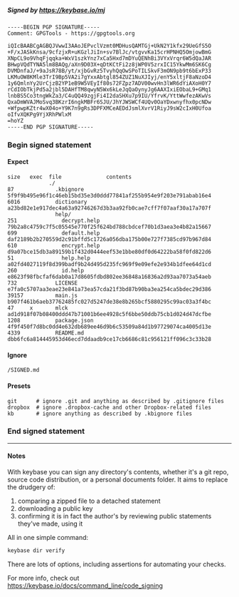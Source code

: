 ##### Signed by https://keybase.io/mj
```
-----BEGIN PGP SIGNATURE-----
Comment: GPGTools - https://gpgtools.org

iQIcBAABCgAGBQJVwwI3AAoJEPvclVzmt0MDHusQAMTGj+UkN2Y1kfx29UeGfS5O
+F/xJASkKnsa/9cfzjxR+uKGzlJiIn+sv7BlJc/vtgvvKa15crHPNHQ5OmjowBmG
XNpCL9o9VhqFjqqka+WxV1szkYnz7xCa5Hxd7mDYuQENhBi3VYxVrqr6W5dQaJAR
BHwpVQdTYNA5lm8BAQg/aXn9D03X+qDtKCtFi2z8jWP0V5zrxIC15YkwMm6SK6Cg
DVMDnfaJ/+9aJsR78B/yt/xjbGvRz5TvyhQqOwSPoTILSkvF3mON9pb9t6bExP33
LKMuOW8KMle3TrI9Bp5VA2i7gYxxAbtgl854ZUZ1NuXJIyj/enY5xltjF8aNzoD4
1y6QmlnYy2UrCjzB2YP1eB9W5VEyIf80s72FZpz7ADV00wvHn3lWR6dYiAXoH0Y7
rCdIObTkjPd5a2jbl5DAHfTM8qwyN5Wx6kLeJqQaOynyJg6AAXIxiEObaL9+GMq1
lnbBS5Co3tngWkZa3/C4uQQ49zgjFi4I2daSHXu7p9IU/YfrvK/YttWwfezAKwVs
QxaDmWVAJMoSvq3BKzrI6ngkMBFr6SJU/JhYJWSWCf4UQv0OaYDxwnyfhx0pcNDw
+WfpwpKZtr4wX04o+Y9K7n9gRs3DPFXMCeAEDdJsmlXvrV1RiyJ9sW2cIxH0Ufoa
oIfvXQKPg9YjXRhPWlxM
=hoYZ
-----END PGP SIGNATURE-----

```

<!-- END SIGNATURES -->

### Begin signed statement 

#### Expect

```
size   exec  file              contents                                                        
             ./                                                                                
87             .kbignore       5f9f9b495e96f1c46eb15bd35e3d0ddd77841af255b954e9f203e791abab16e4
6016           dictionary      a23bd82e1e917dec4a63a92746267d3b3aa92fb0cae7cff7f07aaf30a17a707f
               help/                                                                           
251              decrypt.help  79b2a8c4759c7f5c05545e770f25f624bd788cbdcef70b1d3aea3e4b82a15667
699              default.help  daf2189b2b270559d2c91bffd5c1726a056dba175b00e727f7385cd97b967d84
610              encrypt.help  d9a07bce15db3a89159b1f432d0444eef53e1bbe80df0d64222ba58f0fd822d6
51               help.help     a02fd4027119f8d399badf9b24d495d235fc969f9e09efe2e934b1dfee64d1cd
260              id.help       e8623f98fbcfaf6dab0a17d8605fdbd802ee36848a16836a2d93aa7073a54aeb
732            LICENSE         e7fa0c5707aa3eae23e841a73ea57cda21f3bd87b90ba3ea254ca5bdec29d386
39157          main.js         b907f461b6aeb37762485fc027d5247de38e8b265bcf5880295c99ac03a3f4bc
47     x       mlck            ad1d918f07b08400ddd47b71001b6ee4928c5f6bbe50ddb75cb1d024d47dcfbe
1208           package.json    4f9f450f7d8bc0dd4e632db689ee46d9b6c53509a84d1b97729074ca4005d13e
4339           README.md       dbb6fc6a814445953d46ecd7ddaadb9ce17cb6686c81c956121ff096c3c33b28
```

#### Ignore

```
/SIGNED.md
```

#### Presets

```
git      # ignore .git and anything as described by .gitignore files
dropbox  # ignore .dropbox-cache and other Dropbox-related files    
kb       # ignore anything as described by .kbignore files          
```

<!-- summarize version = 0.0.9 -->

### End signed statement

<hr>

#### Notes

With keybase you can sign any directory's contents, whether it's a git repo,
source code distribution, or a personal documents folder. It aims to replace the drudgery of:

  1. comparing a zipped file to a detached statement
  2. downloading a public key
  3. confirming it is in fact the author's by reviewing public statements they've made, using it

All in one simple command:

```bash
keybase dir verify
```

There are lots of options, including assertions for automating your checks.

For more info, check out https://keybase.io/docs/command_line/code_signing